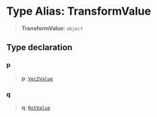 # Type Alias: TransformValue

> **TransformValue**: `object`

## Type declaration

### p

> **p**: [`Vec2Value`](../interfaces/Vec2Value)

### q

> **q**: [`RotValue`](../interfaces/RotValue)
